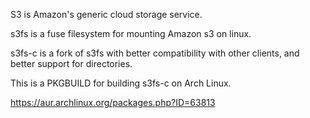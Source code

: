 S3 is Amazon's generic cloud storage service.

s3fs is a fuse filesystem for mounting Amazon s3 on linux.

s3fs-c is a fork of s3fs with better compatibility with other clients, and better support for directories.

This is a PKGBUILD for building s3fs-c on Arch Linux.

https://aur.archlinux.org/packages.php?ID=63813
